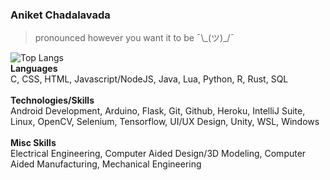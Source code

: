 ### Aniket Chadalavada

> pronounced however you want it to be ¯\\\_(ツ)_/¯

![Top Langs](https://github-readme-stats.vercel.app/api/top-langs/?username=ThatCrispyToast&langs_count=10&layout=compact&theme=dark&bg_color=0d1117&border_color=272c33)<br>
**Languages**<br>
C, CSS, HTML, Javascript/NodeJS, Java, Lua, Python, R, Rust, SQL<br><br>
**Technologies/Skills**<br>
Android Development, Arduino, Flask, Git, Github, Heroku, IntelliJ Suite, Linux, OpenCV, Selenium, Tensorflow, UI/UX Design, Unity, WSL, Windows<br><br>
**Misc Skills**<br>
Electrical Engineering, Computer Aided Design/3D Modeling, Computer Aided Manufacturing, Mechanical Engineering
